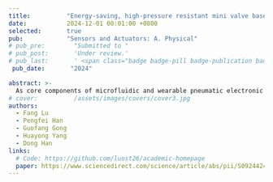 ```yaml
---
title:          "Energy-saving, high-pressure resistant mini valve based on a bistable electromagnetic actuator"
date:           2024-12-01 00:01:00 +0800
selected:       true
pub:            "Sensors and Actuators: A. Physical"
# pub_pre:        "Submitted to "
# pub_post:       'Under review.'
# pub_last:       ' <span class="badge badge-pill badge-publication badge-success">Spotlight</span>'
 pub_date:       "2024"

abstract: >-
  As core components of microfluidic and wearable pneumatic electronic systems, mini valves are attracting a growing intellectual interest. However, most existing mini valve exhibit either excessive energy consumption or limited flow rate and holding pressure. To address these issues, this study proposes an energy-saving mini valve with large flow rate and high holding pressure. The implementation of electromagnetic bistable structure allows the valve to remain open or closed without energy consumption. In contrast to the small and intricate flow channels seen in conventional mini valves, the straight-through flow channel design with reduced flow resistance improves its flow rate properties. And the pressure resistance characteristics are enhanced by the use of permanent magnetic attraction for sealing. Furthermore, the valve is driven by a single coil to switch between two steady states, resulting in a more compact structure. We have developed valve prototypes with diameters of 10 mm and 6 mm. Performance evaluation tests have shown that it sustains a holding pressure as high as 100 kPa and a flow rate of 1.5 L/min (@ 3 kPa), while only expending an energy of 0.37 J during switch transitions. Given these attributes, this valve demonstrates significant potential for integration within wearable pneumatic electronic systems.
# cover:          /assets/images/covers/cover3.jpg
authors:
  - Fang Lu
  - Pengfei Han
  - Guofang Gong
  - Huayong Yang
  - Dong Han
links:
  # Code: https://github.com/luost26/academic-homepage
  paper: https://www.sciencedirect.com/science/article/abs/pii/S0924424724009968
---
```

